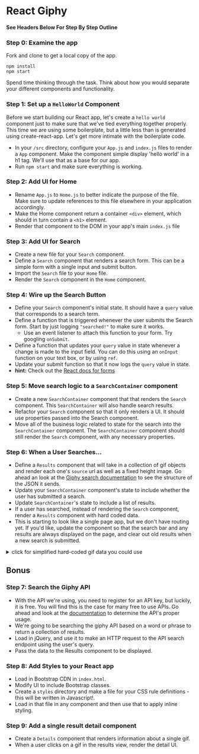 # React Giphy

**See Headers Below For Step By Step Outline**

### Step 0: Examine the app

Fork and clone to get a local copy of the app.

```
npm install
npm start
```

Spend time thinking through the task.  Think about how you would separate your different components and functionality. 


### Step 1: Set up a `HelloWorld` Component

Before we start building our React app, let's create a `hello world` component just to make sure that we've tied everything together properly.  This time we are using some boilerplate, but a little less than is generated using create-react-app. Let's get more intimate with the boilerplate code. 

- In your `/src` directory, configure your `App.js` and `index.js` files to render a `App` component. Make the component simple display 'hello world' in a h1 tag.  We'll use that as a base for our app. 
- Run `npm start` and make sure everything is working.

### Step 2: Add UI for Home

- Rename `App.js` to `Home.js` to better indicate the purpose of the file. Make sure to update references to this file elsewhere in your application accordingly.
- Make the Home component return a container `<div>` element, which should in turn contain a `<h1>` element.
- Render that component to the DOM in your app's main `index.js` file

### Step 3: Add UI for Search

- Create a new file for your `Search` component.
- Define a `Search` component that renders a search form. This can be a simple form with a single input and submit button.
- Import the `Search` file to your `Home` file.
- Render the `Search` component in the `Home` component.

### Step 4: Wire up the Search Button

- Define your `Search` component's initial state. It should have a `query` value that corresponds to a search term.
- Define a function that is triggered whenever the user submits the Search form. Start by just logging `"searched!"` to make sure it works.
  - Use an event listener to attach this function to your form. Try googling `onSubmit`.
- Define a function that updates your `query` value in state whenever a change is made to the input field. You can do this using an `onInput` function on your text box, or by using `ref`.
- Update your submit function so that it now logs the `query` value in state.
- **hint:** Check out the [React docs for forms](https://reactjs.org/docs/forms.html)

### Step 5: Move search logic to a `SearchContainer` component

- Create a new `SearchContainer` component that that renders the `Search` component. This `SearchContainer` will also handle search results. 
- Refactor your `Search` component so that it only renders a UI. It should use properties passed into the Search component.
- Move all of the business logic related to state for the search into the `SearchContainer` component. The `SearchContainer` component should still render the `Search` component, with any necessary properties.

### Step 6: When a User Searches...

- Define a `Results` component that will take in a collection of gif objects and render each one's `source` url as well as a fixed height image.  Go ahead an look at the [Giphy search documentation](https://github.com/Giphy/GiphyAPI#search-endpoint) to see the structure of the JSON it sends.
- Update your `SearchContainer` component's state to include whether the user has submitted a search.
- Update `SearchContainer`'s state to include a list of results.
- If a user has searched, instead of rendering the `Search` component, render a `Results` component with hard coded data.
- This is starting to look like a single page app, but we don't have routing yet. If you'd like, update the component so that the search bar and any results are always displayed on the page, and clear out old results when a new search is submitted. 


<details><summary>click for simplified hard-coded gif data you could use</summary>

```js
{
  "data": [
    {
      "type": "gif",
      "id": "iuHaJ0D7macZq",
      "url": "http://giphy.com/gifs/cat-day-tomorrow-iuHaJ0D7macZq",
      "source": "https://www.reddit.com/r/CatGifs/comments/5f0h9a/tomorrow_is_legs_day/",
      "rating": "pg",
      "images": {
        "fixed_height": {
          "url": "http://media4.giphy.com/media/iuHaJ0D7macZq/200.gif"
        }
      }
    },
    {
      "type": "gif",
      "id": "Z1kpfgtHmpWHS",
      "url": "http://giphy.com/gifs/cat-way-make-Z1kpfgtHmpWHS",
      "source": "http://shewhoseeks.blogspot.com/2016/03/cat-gifs-that-make-me-laugh-way-more.html",
      "rating": "g",
      "images": {
        "fixed_height": {
          "url": "http://media4.giphy.com/media/Z1kpfgtHmpWHS/200.gif"
        }
      }
    }
  ],
  "meta": {
    "status": 200,
    "msg": "OK"
  },
  "pagination": {
    "total_count": 1947,
    "count": 25,
    "offset": 0
  }
}
```

</details>


## Bonus


### Step 7: Search the Giphy API

- With the API we're using, you need to register for an API key, but luckily, it is free. You will find this is the case for many free to use APIs. Go ahead and look at the [documentation](https://github.com/Giphy/GiphyAPI) to determine the API's proper usage.
- We're going to be searching the giphy API based on a word or phrase to return a collection of results.
- Load in jQuery, and use it to make an HTTP request to the API search endpoint using the user's query.
- Pass the data to the Results component to be displayed.

### Step 8: Add Styles to your React app

- Load in Bootstrap CDN in `index.html`.
- Modify UI to include Bootstrap classes.
- Create a `styles` directory and make a file for your CSS rule definitions - this will be written in Javascript!.
- Load in that file in any component and then use that to apply inline styling.

### Step 9: Add a single result detail component

- Create a `Details` component that renders information about a single gif.
- When a user clicks on a  gif in the results view, render the detail UI.
